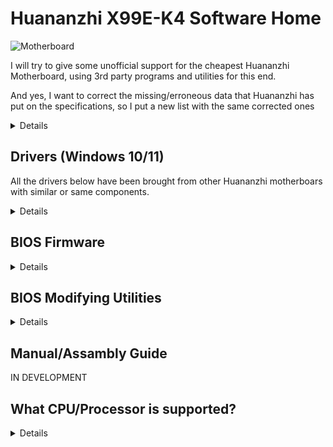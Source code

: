 [Aptio's V Tools ]: https://www.mediafire.com/file/ucvt4pdxjrtpmu7/Tools_for_AMI_Aptio_V.zip/file
[Aptio's Tools Mirror]: https://disk.yandex.com/d/XrZjsImaqxl8Uw
[Just right here]: https://github.com/sebasrock156/Huananzhi-X99E-K4-Opencore
[Audio Drivers]: https://www.mediafire.com/file/046t9639xeyr243/X99-P4FAudio.rar/file
[Ethernet Drivers for W10]: https://www.mediafire.com/file/z4w75jswapzof1j/X99-P4FLAN.rar/file
[Ethernet Drivers for W11]: https://www.mediafire.com/file/53yr2eb7w82h75v/X99-P4FLanwin11.zip/file
[Original BIOS Image]: https://www.mediafire.com/file/zozi3s0fixamce4/X99E-K4+BIOS.rom/file
[Unlocked BIOS Image]: https://www.mediafire.com/file/qtwh4jle25884rq/X99E-K4_VGXX02_Unlocked.rom/file
[Chipset Driver]: https://www.mediafire.com/file/kevqagczu5b4igy/X99-P4FChipset.rar/file
[AMI EXPRESS GUIDE]: https://github.com/sebasrock156/Huananzhi-X99E-K4-Home/blob/main/AMIXpress-Guide.md

# Huananzhi X99E-K4 Software Home

![Motherboard](https://i.imgur.com/FtSCjxq.png)

I will try to give some unofficial support for the cheapest Huananzhi Motherboard, using 3rd party programs and utilities for this end.

And yes, I want to correct the missing/erroneous data that Huananzhi has put on the specifications, so I put a new list with the same corrected ones

<details>
  
---
Component | Description
---|:--:
Chipset | Intel P55 or HM55 (randomly)
Socket  | Intel LGA 2011-3
RAM Memory Slots | DDR4(x4) until 128GB Support (Max.)
RAM Memory Freq. | Quad-channel (on 2 or 4 slots) support since 1866Mhz until 2400Mhz ECC or Non-ECC modules
Storage interface | Sata 2.0(x3)@3Gbps
Storage expansion | One slot M.2 2280 NVME PCIEx4 3.0@32Gbps or M.2 NGFF Sata 2.0@3Gbps
Audio card | Realtek HD Audio ALC897 (Surround 5.1 Support max.)
Network card | Realtek Ethernet RTL8168 1Gbps.
Power interface | ATX 24pin + ATX 12v 8pin
Fan interface | CPU Fan(x2) 4 pin (Fans with 3 pin connector are compatible too)
Power supply | Between 6 to 8 phases of power supply (600W PSU or better)
Dimensions | 210*182mm Micro-ATX
Rear panel | PS/2 Port(x2), USB 2.0@480Mbps(x6), Network port (RJ45), Audio interface (3 jacks)
Front panel | (Connectors only) USB 2.0(1x), USB 3.0(x1) Audio interface (x1) COM port (x1), Power/Reset interface
Supported system | Windows (7, 10 and 11), GNU/Linux (x86_64), MacOS (with Hackintosh only)
---
</details>

## Drivers (Windows 10/11)

All the drivers below have been brought from other Huananzhi motherboars with similar or same components.

<details>

[Chipset Driver] (Inherited from X99-P4F Motherboard)

[Audio Drivers] (Inherited from X99-P4F Motherboard)

[Ethernet Drivers for W10] | [Ethernet Drivers for W11] (Inherited from X99-P4F Motherboard) 

⚠ **Disclaimer** ⚠: If you use utilities like Driver Booster, these drivers may corrupt things in the system, proceed with caution.

---
  
</details>

## BIOS Firmware

<details>
  
Since we haven't an official file from Huananzhi, I have taken the task of making a dump from my own Motherboard.

[Original BIOS Image]: This is a dump from Stock BIOS from my Motherboard, without modifies.

[Unlocked BIOS Image]: This is a BIOS image with Overclock Settings enabled/unlocked. (**THIS IS FOR XEON 16xx V3/V4 AND CORE EXTREME PROCESSORS ONLY; I CAN'T GUARANTEE GOOD RESULTS**)

Try use the Turbo Boost Hack if you have a Xeon V3; in my case, I have a Xeon V4 and may not work at all.

### Lightweight Overclock guide

1. Boot to BIOS Interface and go to **IntelRCSetup-->Advanced Power Manager Configuration-->CPU Advanced PM Tuning-->Program PPO_CURT_CFG_CTRL_MSR** and change:
   - **PPO Current_Cfg_CTL Ovrd** to **MANUAL**
   - **Current Config** option to **Enable**
   - **Current limitation** to **2048**
2. Now go back to main **IntelRCSetup** and later go to **Overclocking Feature**:

   *Overclocking Feature needs to be ENABLED for continue*

   Now go to **Processor** and change:
    - **Core Voltage Mode** to **Override**
    - **Core Voltage Override** to **XXXX**, where (XXXX) it's some Voltage multiple; If your processor have 90W or 105W of TDP usually, use 1.1v/1.2v for run with all their cores, so, with this option, we go to force a Voltage limit that processor can use in Motherboard, *eg: I have a Xeon E5-2640v4 that have 90W of TDP, I want define that MoBo force 1.2v for it, so, define the Core Voltage Override value as 1200*
  
3. Now exit to BIOS Interface with F4 and save the changes.


---

</details>

## BIOS Modifying Utilities

<details>
  
⚠ **ADVICE** ⚠: Here I want appeal at Fair Use, some tools are leaks from Technical Services and Enterprises, the Inverse Engineering of these are usually illegal, but here it's used for educational purposes.

[Aptio's V Tools] | [Aptio's Tools Mirror]: These tools are we could modify and flash new BIOS Firmwares.

To know how they work, I attach the [AMI EXPRESS GUIDE] to open and flash firmwares easily and simply.

---
</details>

## Manual/Assambly Guide

IN DEVELOPMENT

## What CPU/Processor is supported?

<details>
Based on Socket (LGA 2011-3), all processors with that socket may be supported, but, the Southbridge (Chipset) is a mistery, I listed below some tested processors with this MoBo:

---
Series | Model | Specifications | Notes
---|---|---|:--:
Core | i7-5820K | Haswell-E, 6 Cores/12 Threads@3.3 GHz/3.6GHz Turbo, TDP 140W | Compatible with a 500W PSU  
Core | i7-5930K | Haswell-E, 6 Cores/12 Threads@3.5 GHz/3.7GHz Turbo, TDP 140W | Compatible with a 500W PSU
Core | i7-6800K | Broadwell-E, 6 Cores/12 Threads@3.4 GHz/3.6GHz Turbo, TDP 140W | Compatible with a 500W PSU
Core | i7-6850K | Broadwell-E, 6 Cores/12 Threads@3.6 GHz/3.8GHz Turbo, TDP 140W | Compatible with a 500W PSU
Core | i7-6900K | Broadwell-E, 8 Cores/16 Threads@3.2 GHz/3.7GHz Turbo, TDP 140W | Compatible with a 500W PSU
Core Extreme | i7-5960X | Haswell-E, 8 Cores/16 Threads@3.0 GHz/3.5GHz Turbo, TDP 140W | Compatible with a 500W PSU
Core Extreme | i7-6950X | Broadwell-E, 10 Cores/20 Threads@3.0 GHz/3.5GHz Turbo, TDP 140W | Compatible with a 650W PSU
Xeon | E5-1600 and E5-2600 V3 Series | Haswell-EP | Compatible with a 750W PSU or more
Xeon | E5-1600 and E5-2600 V4 Series | Broadwell-EP | Compatible with a 750W PSU or more
Xeon | E5-4600 V3 Series | Haswell-EP | Compatible with a 650W PSU, but using ECC RAM modules only (check the bandwidth before)
Xeon | E5-4600 V4 Series | Broadwell-EP | Compatible with a 750W PSU, but using ECC RAM modules only (check the bandwidth before)
---
  
</details>

